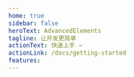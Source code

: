 ```yaml
---
home: true
sidebar: false
heroText: AdvancedElements
tagline: 让开发更简单
actionText: 快速上手 →
actionLink: /docs/getting-started
features:
---
```

